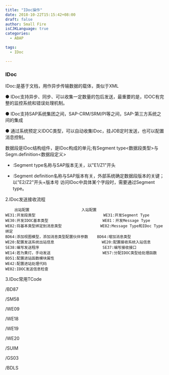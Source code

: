```yaml
---
title: "IDoc操作"
date: 2018-10-22T15:15:42+08:00
draft: false
author: Small Fire
isCJKLanguage: true
categories: 
  - ABAP

tags: 
  - IDoc

---
```



### IDoc

IDoc:是基于文档，用作异步传输数据的载体，类似于XML

● IDoc支持异步、同步、可以收集一定数量的包后发送，最重要的是，IDOC有完整的监控系统和错误处理机制。

● IDoc支持SAP系统集团之间，SAP-CRM/SRM/PI等之间，SAP-第三方系统之间的集成

● 通过系统预定义IDOC类型，可以自动收集IDoc，挂JOB定时发送，也可以配置消息控制。

数据段是IDoc结构组件，是IDoc构成的单元;有Segment type<数据段类型>与Segm.definition<数据段定义>

- :Segment type名称与SAP版本无关，以"E1/Z1"开头

- :Segment definition名称与SAP版本有关，外部系统确定数据段版本的关键；以"E2/Z2"开头+版本号
  访问IDoc中具体某个字段时，需要通过Segment type。

2.IDoc发送接收流程
                              

```JS
    出站配置   					   入站配置
WE31:开发段类型                              WE31:开发Segment Type
WE30:开发IDOC基本类型                        WE81：开发Message Type
WE82:将基本类型绑定到消息类型                 WE82:Message Type和IDoc Type绑定
BD64:添加视图模型，添加消息类型配置伙伴参数    BD64:增加消息类型
WE20:配置发送系统出站信息                     WE20:配置接收系统入站信息
SE38:编写发送程序                            SE37:编写接收接口
WE14:若为黄灯，手动发送                       WE57:分配IDOC类型给处理函数
BD51:配置进站函数模块属性
WE42:配置进站处理代码
WE02:IDOC发送信息检查
```

3.IDoc常用TCode

/BD87

/SM58

/WE09

/WE18

/WE19

/WE20

/SUIM

/GS03

/BDLS